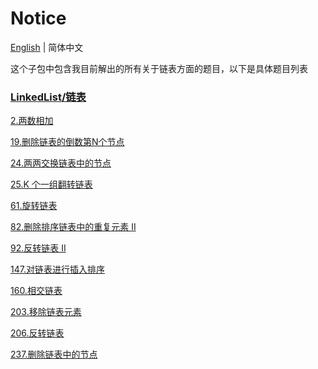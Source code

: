 # Notice
[English](https://github.com/cartoonYu/LeetCodeSolution/blob/master/Solution/src/LinkedList/README.md) | 简体中文

这个子包中包含我目前解出的所有关于链表方面的题目，以下是具体题目列表

### [LinkedList/链表](https://github.com/cartoonYu/LeetCodeSolution/blob/master/Solution/src/LinkedList)
[2.两数相加](https://github.com/cartoonYu/LeetCodeSolution/blob/master/Solution/src/LinkedList/Solution2.java)

[19.删除链表的倒数第N个节点](https://github.com/cartoonYu/LeetCodeSolution/blob/master/Solution/src/LinkedList/Solution19.java)

[24.两两交换链表中的节点](https://github.com/cartoonYu/LeetCodeSolution/blob/master/Solution/src/LinkedList/Solution24.java)

[25.K 个一组翻转链表](https://github.com/cartoonYu/LeetCodeSolution/blob/master/Solution/src/LinkedList/Solution25.java)

[61.旋转链表](https://github.com/cartoonYu/LeetCodeSolution/blob/master/Solution/src/LinkedList/Solution61.java)

[82.删除排序链表中的重复元素 II](https://github.com/cartoonYu/LeetCodeSolution/blob/master/Solution/src/LinkedList/Solution82.java)

[92.反转链表 II](https://github.com/cartoonYu/LeetCodeSolution/blob/master/Solution/src/LinkedList/Solution92.java)

[147.对链表进行插入排序](https://github.com/cartoonYu/LeetCodeSolution/blob/master/Solution/src/LinkedList/Solution147.java)

[160.相交链表](https://github.com/cartoonYu/LeetCodeSolution/blob/master/Solution/src/LinkedList/Solution160.java)

[203.移除链表元素](https://github.com/cartoonYu/LeetCodeSolution/blob/master/Solution/src/LinkedList/Solution203.java)

[206.反转链表](https://github.com/cartoonYu/LeetCodeSolution/blob/master/Solution/src/LinkedList/Solution206.java)

[237.删除链表中的节点](https://github.com/cartoonYu/LeetCodeSolution/blob/master/Solution/src/LinkedList/Solution237.java)